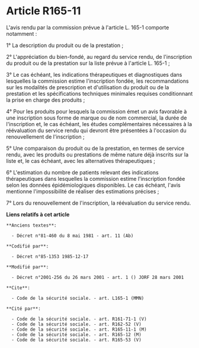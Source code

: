 # Article R165-11

L'avis rendu par la commission prévue à l'article L. 165-1 comporte notamment :

1° La description du produit ou de la prestation ;

2° L'appréciation du bien-fondé, au regard du service rendu, de l'inscription du produit ou de la prestation sur la liste
prévue à l'article L. 165-1 ;

3° Le cas échéant, les indications thérapeutiques et diagnostiques dans lesquelles la commission estime l'inscription fondée,
les recommandations sur les modalités de prescription et d'utilisation du produit ou de la prestation et les spécifications
techniques minimales requises conditionnant la prise en charge des produits ;

4° Pour les produits pour lesquels la commission émet un avis favorable à une inscription sous forme de marque ou de nom
commercial, la durée de l'inscription et, le cas échéant, les études complémentaires nécessaires à la réévaluation du service
rendu qui devront être présentées à l'occasion du renouvellement de l'inscription ;

5° Une comparaison du produit ou de la prestation, en termes de service rendu, avec les produits ou prestations de même
nature déjà inscrits sur la liste et, le cas échéant, avec les alternatives thérapeutiques ;

6° L'estimation du nombre de patients relevant des indications thérapeutiques dans lesquelles la commission estime
l'inscription fondée selon les données épidémiologiques disponibles. Le cas échéant, l'avis mentionne l'impossibilité de
réaliser des estimations précises ;

7° Lors du renouvellement de l'inscription, la réévaluation du service rendu.

**Liens relatifs à cet article**

	**Anciens textes**:

	  - Décret n°81-460 du 8 mai 1981 - art. 11 (Ab)

	**Codifié par**:

	  - Décret n°85-1353 1985-12-17

	**Modifié par**:

	  - Décret n°2001-256 du 26 mars 2001 - art. 1 () JORF 28 mars 2001

	**Cite**:

	  - Code de la sécurité sociale. - art. L165-1 (MMN)

	**Cité par**:

	  - Code de la sécurité sociale. - art. R161-71-1 (V)
	  - Code de la sécurité sociale. - art. R162-52 (V)
	  - Code de la sécurité sociale. - art. R165-11-1 (M)
	  - Code de la sécurité sociale. - art. R165-12 (M)
	  - Code de la sécurité sociale. - art. R165-53 (V)

